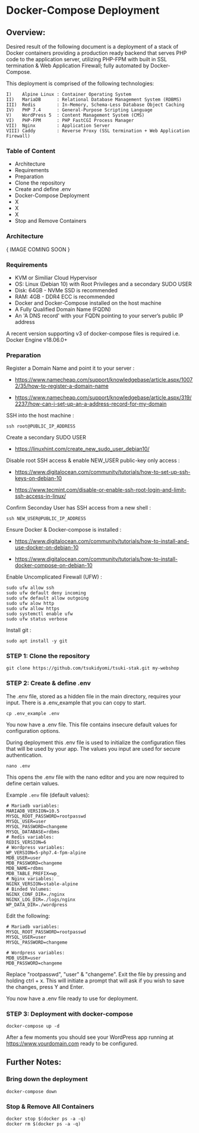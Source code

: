 
# Docker-Compose Deployment

## Overview:

Desired result of the following document is a deployment of a stack of Docker containers providing a production ready backend that serves PHP code to the application server, utilizing PHP-FPM with built in SSL termination & Web Application Firewall; fully automated by Docker-Compose. 

This deployment is comprised of the following technologies: 
```env
I)    Alpine Linux : Container Operating System
II)   MariaDB      : Relational Database Management System (RDBMS)
III)  Redis        : In-Memory, Schema-Less Database Object Caching
IV)   PHP 7.4      : General-Purpose Scripting Language
V)    WordPress 5  : Content Management System (CMS)
VI)   PHP-FPM      : PHP FastCGI Process Manager
VII)  Nginx        : Application Server
VIII) Caddy        : Reverse Proxy (SSL termination + Web Application Firewall)
```

### Table of Content

* Architecture
* Requirements
* Preparation
* Clone the repository
* Create and define .env
* Docker-Compose Deployment
* X
* X
* X
* Stop and Remove Containers


### Architecture

{ IMAGE COMING SOON }
  
### Requirements

* KVM or Similiar Cloud Hypervisor
* OS: Linux (Debian 10) with Root Privileges and a secondary SUDO USER
* Disk: 64GB - NVMe SSD is recommended 
* RAM: 4GB   - DDR4 ECC is recommended
* Docker and Docker-Compose installed on the host machine
* A Fully Qualified Domain Name (FQDN)
* An 'A DNS record' with your FQDN pointing to your server’s public IP address

A recent version supporting v3 of docker-compose files is required
i.e. Docker Engine v18.06.0+ 

### Preparation

Register a Domain Name and point it to your server : 

* https://www.namecheap.com/support/knowledgebase/article.aspx/10072/35/how-to-register-a-domain-name

* https://www.namecheap.com/support/knowledgebase/article.aspx/319/2237/how-can-i-set-up-an-a-address-record-for-my-domain


SSH into the host machine : 

    ssh root@PUBLIC_IP_ADDRESS

Create a secondary SUDO USER

* https://linuxhint.com/create_new_sudo_user_debian10/

Disable root SSH access & enable NEW_USER public-key only access :

* https://www.digitalocean.com/community/tutorials/how-to-set-up-ssh-keys-on-debian-10

* https://www.tecmint.com/disable-or-enable-ssh-root-login-and-limit-ssh-access-in-linux/
    
Confirm Seconday User has SSH access from a new shell : 

    ssh NEW_USER@PUBLIC_IP_ADDRESS

Ensure Docker & Docker-compose is installed : 

* https://www.digitalocean.com/community/tutorials/how-to-install-and-use-docker-on-debian-10

* https://www.digitalocean.com/community/tutorials/how-to-install-docker-compose-on-debian-10

Enable Uncomplicated Firewall (UFW) :
    
    sudo ufw allow ssh 
    sudo ufw default deny incoming
    sudo ufw default allow outgoing
    sudo ufw alow http
    sudo ufw allow https
    sudo systemctl enable ufw
    sudo ufw status verbose

Install git :

    sudo apt install -y git

### STEP 1: Clone the repository

    git clone https://github.com/tsukidyomi/tsuki-stak.git my-webshop

### STEP 2: Create & define .env

The .env file, stored as a hidden file in the main directory, requires your input. There is a .env_example that you can copy to start.

    cp .env_example .env

You now have a .env file. This file contains insecure default values for configuration options. 

During deployment this .env file is used to initialize the configuration files that will be used by your app. The values you input are used for secure authentication.

    nano .env

This opens the .env file with the nano editor and you are now required to define certain values.

Example `.env` file (default values):

```env
# Mariadb variables:
MARIADB_VERSION=10.5
MYSQL_ROOT_PASSWORD=rootpasswd
MYSQL_USER=user
MYSQL_PASSWORD=changeme
MYSQL_DATABASE=rdbms
# Redis variables:
REDIS_VERSION=6
# Wordpress variables:
WP_VERSION=5-php7.4-fpm-alpine
MDB_USER=user
MDB_PASSWORD=changeme
MDB_NAME=rdbms
MDB_TABLE_PREFIX=wp_
# Nginx variables:
NGINX_VERSION=stable-alpine
# Binded Volumes:
NGINX_CONF_DIR=./nginx
NGINX_LOG_DIR=./logs/nginx
WP_DATA_DIR=./wordpress

```

Edit the following:

```env
# Mariadb variables:
MYSQL_ROOT_PASSWORD=rootpasswd
MYSQL_USER=user
MYSQL_PASSWORD=changeme

# Wordpress variables:
MDB_USER=user
MDB_PASSWORD=changeme

```
Replace "rootpasswd", "user" & "changeme". Exit the file by pressing and holding ctrl + x. This will initiate a prompt that will ask if you wish to save the changes, press Y and Enter. 

You now have a .env file ready to use for deployment.

### STEP 3: Deployment with docker-compose

    docker-compose up -d 


After a few moments you should see your WordPress app running at https://www.yourdomain.com ready to be configured.



## Further Notes:

### Bring down the deployment

    docker-compose down

### Stop & Remove All Containers

    docker stop $(docker ps -a -q)
    docker rm $(docker ps -a -q)

